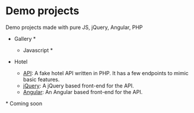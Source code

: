 # Demo projects
Demo projects made with pure JS, jQuery, Angular, PHP

* Gallery *

  * Javascript *

* Hotel

  * [API](hotel/api): A fake hotel API written in PHP. It has a few endpoints to mimic basic features.
  * [jQuery](hotel/jquery/): A jQuery based front-end for the API.
  * [Angular](hotel/angular/): An Angular based front-end for the API.

\* Coming soon
